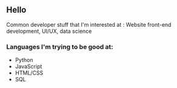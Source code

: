 ## Hello

Common developer stuff that I'm interested at : Website front-end development, UI/UX, data science

### Languages I'm trying to be good at:
- Python
- JavaScript
- HTML/CSS
- SQL
